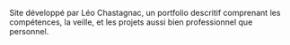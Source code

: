 Site développé par Léo Chastagnac, un portfolio descritif comprenant les compétences, la veille, et les projets aussi bien professionnel que personnel.
